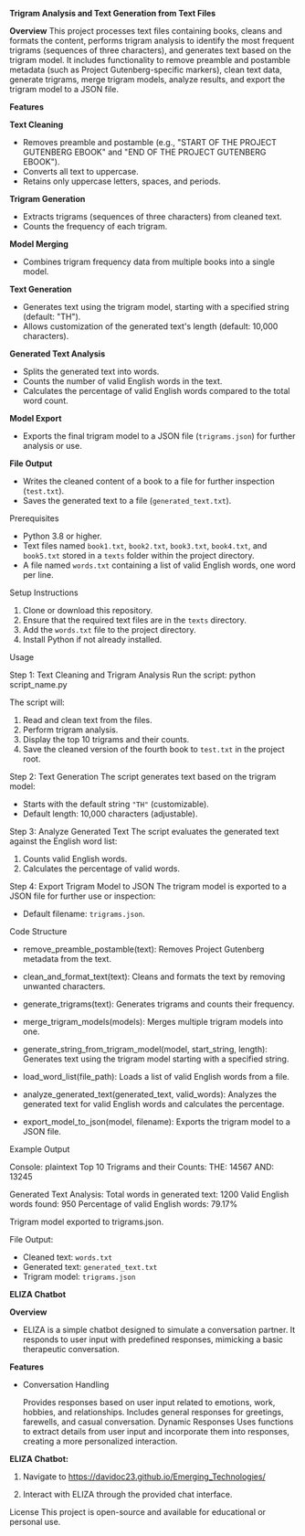 
**Trigram Analysis and Text Generation from Text Files**

**Overview**
This project processes text files containing books, cleans and formats the content, performs trigram analysis to identify the most frequent trigrams (sequences of three characters), and generates text based on the trigram model. It includes functionality to remove preamble and postamble metadata (such as Project Gutenberg-specific markers), clean text data, generate trigrams, merge trigram models, analyze results, and export the trigram model to a JSON file.

**Features**

**Text Cleaning**
- Removes preamble and postamble (e.g., "START OF THE PROJECT GUTENBERG EBOOK" and "END OF THE PROJECT GUTENBERG EBOOK").
- Converts all text to uppercase.
- Retains only uppercase letters, spaces, and periods.

**Trigram Generation**
- Extracts trigrams (sequences of three characters) from cleaned text.
- Counts the frequency of each trigram.

**Model Merging**
- Combines trigram frequency data from multiple books into a single model.

**Text Generation**
- Generates text using the trigram model, starting with a specified string (default: "TH").
- Allows customization of the generated text's length (default: 10,000 characters).

**Generated Text Analysis**
- Splits the generated text into words.
- Counts the number of valid English words in the text.
- Calculates the percentage of valid English words compared to the total word count.

**Model Export**
- Exports the final trigram model to a JSON file (`trigrams.json`) for further analysis or use.

**File Output**
- Writes the cleaned content of a book to a file for further inspection (`test.txt`).
- Saves the generated text to a file (`generated_text.txt`).

Prerequisites
- Python 3.8 or higher.
- Text files named `book1.txt`, `book2.txt`, `book3.txt`, `book4.txt`, and `book5.txt` stored in a `texts` folder within the project directory.
- A file named `words.txt` containing a list of valid English words, one word per line.

Setup Instructions
1. Clone or download this repository.
2. Ensure that the required text files are in the `texts` directory.
3. Add the `words.txt` file to the project directory.
4. Install Python if not already installed.

Usage

Step 1: Text Cleaning and Trigram Analysis
Run the script:
python script_name.py

The script will:
1. Read and clean text from the files.
2. Perform trigram analysis.
3. Display the top 10 trigrams and their counts.
4. Save the cleaned version of the fourth book to `test.txt` in the project root.

Step 2: Text Generation
The script generates text based on the trigram model:
- Starts with the default string `"TH"` (customizable).
- Default length: 10,000 characters (adjustable).

Step 3: Analyze Generated Text
The script evaluates the generated text against the English word list:
1. Counts valid English words.
2. Calculates the percentage of valid words.

Step 4: Export Trigram Model to JSON
The trigram model is exported to a JSON file for further use or inspection:
- Default filename: `trigrams.json`.

Code Structure

- remove_preamble_postamble(text):
  Removes Project Gutenberg metadata from the text.

- clean_and_format_text(text):
  Cleans and formats the text by removing unwanted characters.

- generate_trigrams(text):
  Generates trigrams and counts their frequency.

- merge_trigram_models(models):
  Merges multiple trigram models into one.

- generate_string_from_trigram_model(model, start_string, length):
  Generates text using the trigram model starting with a specified string.

- load_word_list(file_path):
  Loads a list of valid English words from a file.

- analyze_generated_text(generated_text, valid_words):
  Analyzes the generated text for valid English words and calculates the percentage.

- export_model_to_json(model, filename):  Exports the trigram model to a JSON file.

Example Output

Console:
plaintext
Top 10 Trigrams and their Counts:
THE: 14567
AND: 13245

Generated Text Analysis:
Total words in generated text: 1200
Valid English words found: 950
Percentage of valid English words: 79.17%

Trigram model exported to trigrams.json.

File Output:
- Cleaned text: `words.txt`
- Generated text: `generated_text.txt`
- Trigram model: `trigrams.json`


**ELIZA Chatbot**

**Overview**
- ELIZA is a simple chatbot designed to simulate a conversation partner. It responds to user input with predefined responses, mimicking a basic therapeutic conversation.

**Features**
- Conversation Handling

  Provides responses based on user input related to emotions, work, hobbies, and relationships.
  Includes general responses for greetings, farewells, and casual conversation.
  Dynamic Responses
  Uses functions to extract details from user input and incorporate them into responses, creating a more personalized interaction.

**ELIZA Chatbot:**

  1. Navigate to https://davidoc23.github.io/Emerging_Technologies/ 

  2. Interact with ELIZA through the provided chat interface.

License
This project is open-source and available for educational or personal use.
